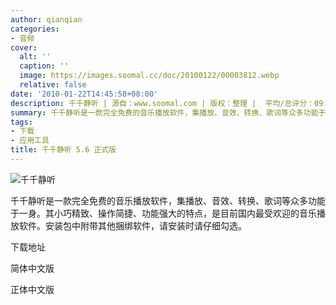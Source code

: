 ```yaml
---
author: qianqian
categories:
- 音频
cover:
  alt: ''
  caption: ''
  image: https://images.soomal.cc/doc/20100122/00003812.webp
  relative: false
date: '2010-01-22T14:45:58+08:00'
description: 千千静听 | 源自：www.soomal.com | 版权：整理 |  平均/总评分：09.33/28
summary: 千千静听是一款完全免费的音乐播放软件，集播放、音效、转换、歌词等众多功能于一身。其小巧精致、操作简捷、功能强大的特点，是目前国内最受欢迎的音乐播放软件。安装包中附带其他捆绑软件，请安装时请仔细勾选
tags:
- 下载
- 应用工具
title: 千千静听 5.6 正式版
---
```


![千千静听](https://images.soomal.cc/doc/20100122/00003812.webp)



千千静听是一款完全免费的音乐播放软件，集播放、音效、转换、歌词等众多功能于一身。其小巧精致、操作简捷、功能强大的特点，是目前国内最受欢迎的音乐播放软件。安装包中附带其他捆绑软件，请安装时请仔细勾选。



下载地址



简体中文版

正体中文版